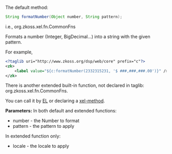 The default method:

```java
String formatNumber(Object number, String pattern);
```

  
i.e.,
<javadoc method="formatNumber(java.lang.Object, java.lang.String)">org.zkoss.xel.fn.CommonFns</javadoc>

Formats a number (Integer, BigDecimal...) into a string with the given
pattern.

For example,

```xml
<?taglib uri="http://www.zkoss.org/dsp/web/core" prefix="c"?>
<zk>
    <label value="${c:formatNumber(2332315231, '$ ###,###,###.00')}" />
</zk>
```

There is another extended built-in function, not declared in taglib:
<javadoc method="formatNumber(java.lang.Object, java.lang.String, java.util.Locale)">org.zkoss.xel.fn.CommonFns</javadoc>.

You can call it by [ EL](ZUML_Reference/EL_Expressions/Static_Fields_and_Methods)
or declaring a [ xel-method](ZUML_Reference/ZUML/Processing_Instructions/xel-method).

**Parameters:** In both default and extended functions:

- number - the Number to format
- pattern - the pattern to apply

In extended function only:

- locale - the locale to apply
